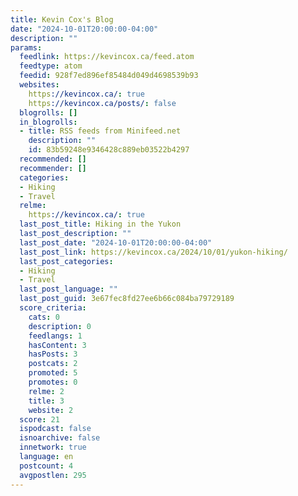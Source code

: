 ```yaml
---
title: Kevin Cox's Blog
date: "2024-10-01T20:00:00-04:00"
description: ""
params:
  feedlink: https://kevincox.ca/feed.atom
  feedtype: atom
  feedid: 928f7ed896ef85484d049d4698539b93
  websites:
    https://kevincox.ca/: true
    https://kevincox.ca/posts/: false
  blogrolls: []
  in_blogrolls:
  - title: RSS feeds from Minifeed.net
    description: ""
    id: 83b59248e9346428c889eb03522b4297
  recommended: []
  recommender: []
  categories:
  - Hiking
  - Travel
  relme:
    https://kevincox.ca/: true
  last_post_title: Hiking in the Yukon
  last_post_description: ""
  last_post_date: "2024-10-01T20:00:00-04:00"
  last_post_link: https://kevincox.ca/2024/10/01/yukon-hiking/
  last_post_categories:
  - Hiking
  - Travel
  last_post_language: ""
  last_post_guid: 3e67fec8fd27ee6b66c084ba79729189
  score_criteria:
    cats: 0
    description: 0
    feedlangs: 1
    hasContent: 3
    hasPosts: 3
    postcats: 2
    promoted: 5
    promotes: 0
    relme: 2
    title: 3
    website: 2
  score: 21
  ispodcast: false
  isnoarchive: false
  innetwork: true
  language: en
  postcount: 4
  avgpostlen: 295
---
```

